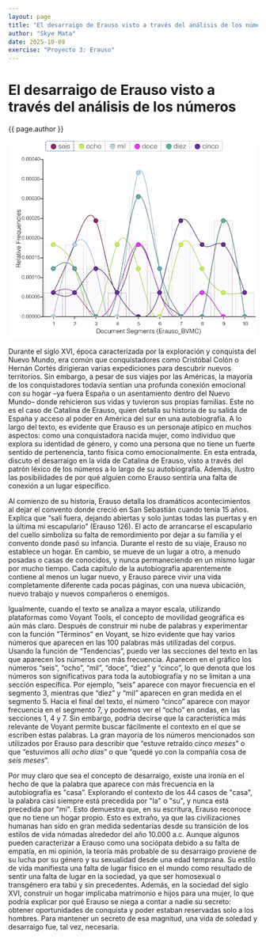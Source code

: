 ```yaml
---
layout: page
title: "El desarraigo de Erauso visto a través del análisis de los números"
author: "Skye Mata"
date: 2025-10-09
exercise: "Proyecto 3: Erauso"
---
```


# El desarraigo de Erauso visto a través del análisis de los números 

{{ page.author }}

![Frecuencia números](https://raw.githubusercontent.com/dh-miami/SPA_410_Fall25/refs/heads/main/assets/img/MATA_NUMEROS.png)

Durante el siglo XVI, época caracterizada por la exploración y conquista del Nuevo Mundo, era común que conquistadores como Cristóbal Colón o Hernán Cortés dirigieran varias expediciones para descubrir nuevos territorios. Sin embargo, a pesar de sus viajes por las Américas, la mayoría de los conquistadores todavía sentían una profunda conexión emocional con su hogar –ya fuera España o un asentamiento dentro del Nuevo Mundo– donde rehicieron sus vidas y tuvieron sus propias familias. Este no es el caso de Catalina de Erauso, quien detalla su historia de su salida de España y acceso al poder en América del sur en una autobiografía. A lo largo del texto, es evidente que Erauso es un personaje atípico en muchos aspectos: como una conquistadora nacida mujer, como individuo que explora su identidad de género, y como una persona que no tiene un fuerte sentido de pertenencia, tanto física como emocionalmente. En esta entrada, discuto el desarraigo en la vida de Catalina de Erauso, visto a través del patrón léxico de los números a lo largo de su autobiografía. Además, ilustro las posibilidades de por qué alguien como Erauso sentiría una falta de conexión a un lugar específico.  

Al comienzo de su historia, Erauso detalla los dramáticos acontecimientos al dejar el convento donde creció en San Sebastián cuando tenía 15 años. Explica que “salí fuera, dejando abiertas y solo juntas todas las puertas y en la última mi escapulario” (Erauso 126). El acto de arrancarse el escapulario del cuello simboliza su falta de remordimiento por dejar a su familia y el convento donde pasó su infancia. Durante el resto de su viaje, Erauso no establece un hogar. En cambio, se mueve de un lugar a otro, a menudo posadas o casas de conocidos, y nunca permaneciendo en un mismo lugar por mucho tiempo. Cada capítulo de la autobiografía aparentemente contiene al menos un lugar nuevo, y Erauso parece vivir una vida completamente diferente cada pocas páginas, con una nueva ubicación, nuevo trabajo y nuevos compañeros o enemigos. 

Igualmente, cuando el texto se analiza a mayor escala, utilizando plataformas como Voyant Tools, el concepto de movilidad geográfica es aún más claro. Después de construir mi nube de palabras y experimentar con la función "Términos" en Voyant, se hizo evidente que hay varios números que aparecen en las 100 palabras más utilizadas del corpus. Usando la función de “Tendencias”, puedo ver las secciones del texto en las que aparecen los números con más frecuencia. Aparecen en el gráfico los números “seis”, “ocho”, “mil”, “doce”, “diez” y “cinco”, lo que denota que los números son significativos para toda la autobiografía y no se limitan a una sección específica. Por ejemplo, “seis” aparece con mayor frecuencia en el segmento 3, mientras que “diez” y “mil” aparecen en gran medida en el segmento 5. Hacia el final del texto, el número “cinco” aparece con mayor frecuencia en el segmento 7, y podemos ver el “ocho” en ondas, en las secciones 1, 4 y 7. Sin embargo, podría decirse que la característica más relevante de Voyant permite buscar fácilmente el contexto en el que se escriben estas palabras. La gran mayoría de los números mencionados son utilizados por Erauso para describir que “estuve retraído *cinco meses*” o que “estuvimos allí *ocho días*” o que “quedé yo con la compañía cosa de *seis meses*”. 

Por muy claro que sea el concepto de desarraigo, existe una ironía en el hecho de que la palabra que aparece con más frecuencia en la autobiografía es "casa”. Explorando el contexto de los 44 casos de "casa", la palabra casi siempre está precedida por "la" o "su", y nunca está precedida por "mi". Esto demuestra que, en su escritura, Erauso reconoce que no tiene un hogar propio. Esto es extraño, ya que las civilizaciones humanas han sido en gran medida sedentarias desde su transición de los estilos de vida nómadas alrededor del año 10.000 a.c. Aunque algunos pueden caracterizar a Erauso como una sociópata debido a su falta de empatía, en mi opinión, la teoría más probable de su desarraigo proviene de su lucha por su género y su sexualidad desde una edad temprana. Su estilo de vida manifiesta una falta de lugar físico en el mundo como resultado de sentir una falta de lugar en la sociedad, ya que ser homosexual o transgénero era tabú y sin precedentes. Además, en la sociedad del siglo XVI, construir un hogar implicaba matrimonio e hijos para una mujer, lo que podría explicar por qué Erauso se niega a contar a nadie su secreto: obtener oportunidades de conquista y poder estaban reservadas solo a los hombres. Para mantener un secreto de esa magnitud, una vida de soledad y desarraigo fue, tal vez, necesaria.
